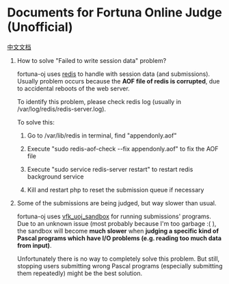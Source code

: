# Documents for Fortuna Online Judge (Unofficial)

[中文文档](README_cn.md)

1. How to solve "Failed to write session data" problem?

   fortuna-oj uses [redis](https://github.com/antirez/redis) to handle with session data (and submissions). Usually problem occurs because the **AOF file of redis is corrupted**, due to accidental reboots of the web server.

   To identify this problem, please check redis log (usually in /var/log/redis/redis-server.log).

   To solve this:

   1. Go to /var/lib/redis in terminal, find "appendonly.aof"

   2. Execute "sudo redis-aof-check --fix appendonly.aof" to fix the AOF file

   3. Execute "sudo service redis-server restart" to restart redis background service

   4. Kill and restart php to reset the submission queue if necessary

      

2. Some of the submissions are being judged, but way slower than usual.

   fortuna-oj uses [vfk_uoj_sandbox](https://github.com/roastduck/vfk_uoj_sandbox) for running submissions' programs. Due to an unknown issue (most probably because I'm too garbage :( ), the sandbox will become **much slower** when **judging a specific kind of Pascal programs which have I/O problems (e.g. reading too much data from input)**. 

   Unfortunately there is no way to completely solve this problem. But still, stopping users submitting wrong Pascal programs (especially submitting them repeatedly) might be the best solution.